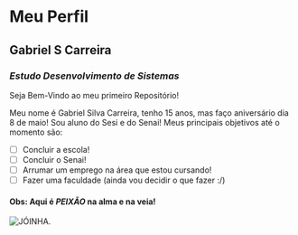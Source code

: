 # **Meu Perfil**

## Gabriel S Carreira

### *Estudo Desenvolvimento de Sistemas*

Seja Bem-Vindo ao meu primeiro Repositório!

Meu nome é Gabriel Silva Carreira, tenho 15 anos, mas faço aniversário dia 8 de maio!
Sou aluno do Sesi e do Senai!
Meus principais objetivos até o momento são:
- [ ] Concluir a escola!
- [ ] Concluir o Senai!
- [ ] Arrumar um emprego na área que estou cursando!
- [ ] Fazer uma faculdade (ainda vou decidir o que fazer :/)
#### Obs: Aqui é *PEIXÃO* na alma e na veia!
![JÓINHA.](https://www.conjur.com.br/img/b/emoji-joinha.jpeg)

